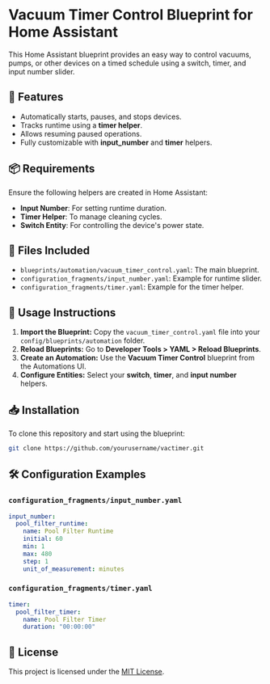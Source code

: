 
# Vacuum Timer Control Blueprint for Home Assistant

This Home Assistant blueprint provides an easy way to control vacuums, pumps, or other devices on a timed schedule using a switch, timer, and input number slider.

## 🎯 Features
- Automatically starts, pauses, and stops devices.
- Tracks runtime using a **timer helper**.
- Allows resuming paused operations.
- Fully customizable with **input_number** and **timer** helpers.

## 📦 Requirements
Ensure the following helpers are created in Home Assistant:
- **Input Number**: For setting runtime duration.
- **Timer Helper**: To manage cleaning cycles.
- **Switch Entity**: For controlling the device's power state.

## 📂 Files Included
- `blueprints/automation/vacuum_timer_control.yaml`: The main blueprint.
- `configuration_fragments/input_number.yaml`: Example for runtime slider.
- `configuration_fragments/timer.yaml`: Example for the timer helper.

## 📖 Usage Instructions
1. **Import the Blueprint:** Copy the `vacuum_timer_control.yaml` file into your `config/blueprints/automation` folder.
2. **Reload Blueprints:** Go to **Developer Tools > YAML > Reload Blueprints**.
3. **Create an Automation:** Use the **Vacuum Timer Control** blueprint from the Automations UI.
4. **Configure Entities:** Select your **switch**, **timer**, and **input number** helpers.

## 📥 Installation
To clone this repository and start using the blueprint:

```bash
git clone https://github.com/yourusername/vactimer.git
```

## 🛠️ Configuration Examples
### `configuration_fragments/input_number.yaml`
```yaml
input_number:
  pool_filter_runtime:
    name: Pool Filter Runtime
    initial: 60
    min: 1
    max: 480
    step: 1
    unit_of_measurement: minutes
```

### `configuration_fragments/timer.yaml`
```yaml
timer:
  pool_filter_timer:
    name: Pool Filter Timer
    duration: "00:00:00"
```

## 📜 License
This project is licensed under the [MIT License](LICENSE).

